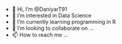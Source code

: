 - 👋 Hi, I’m @DaniyarT91
- 👀 I’m interested in Data Science
- 🌱 I’m currently learning programming in R
- 💞️ I’m looking to collaborate on ...
- 📫 How to reach me ...

<!---
DaniyarT91/DaniyarT91 is a ✨ special ✨ repository because its `README.md` (this file) appears on your GitHub profile.
You can click the Preview link to take a look at your changes.
--->
